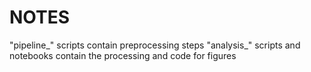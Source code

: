 # NOTES

"pipeline_" scripts contain preprocessing steps
"analysis_" scripts and notebooks contain the processing and code for figures
